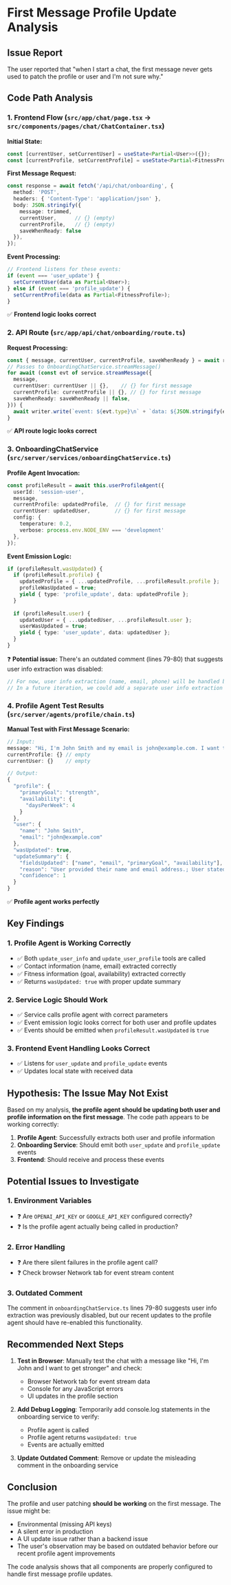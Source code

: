 # First Message Profile Update Analysis

## Issue Report
The user reported that "when I start a chat, the first message never gets used to patch the profile or user and I'm not sure why."

## Code Path Analysis

### 1. Frontend Flow (`src/app/chat/page.tsx` → `src/components/pages/chat/ChatContainer.tsx`)

**Initial State:**
```typescript
const [currentUser, setCurrentUser] = useState<Partial<User>>({});
const [currentProfile, setCurrentProfile] = useState<Partial<FitnessProfile>>({});
```

**First Message Request:**
```typescript
const response = await fetch('/api/chat/onboarding', {
  method: 'POST',
  headers: { 'Content-Type': 'application/json' },
  body: JSON.stringify({ 
    message: trimmed,
    currentUser,      // {} (empty)
    currentProfile,   // {} (empty)
    saveWhenReady: false
  }),
});
```

**Event Processing:**
```typescript
// Frontend listens for these events:
if (event === 'user_update') {
  setCurrentUser(data as Partial<User>);
} else if (event === 'profile_update') {
  setCurrentProfile(data as Partial<FitnessProfile>);
}
```

✅ **Frontend logic looks correct**

### 2. API Route (`src/app/api/chat/onboarding/route.ts`)

**Request Processing:**
```typescript
const { message, currentUser, currentProfile, saveWhenReady } = await req.json()
// Passes to OnboardingChatService.streamMessage()
for await (const evt of service.streamMessage({
  message,
  currentUser: currentUser || {},    // {} for first message
  currentProfile: currentProfile || {}, // {} for first message
  saveWhenReady: saveWhenReady || false,
})) {
  await writer.write(`event: ${evt.type}\n` + `data: ${JSON.stringify(evt.data)}\n\n`);
}
```

✅ **API route logic looks correct**

### 3. OnboardingChatService (`src/server/services/onboardingChatService.ts`)

**Profile Agent Invocation:**
```typescript
const profileResult = await this.userProfileAgent({
  userId: 'session-user',
  message,
  currentProfile: updatedProfile,  // {} for first message
  currentUser: updatedUser,        // {} for first message
  config: { 
    temperature: 0.2, 
    verbose: process.env.NODE_ENV === 'development'
  },
});
```

**Event Emission Logic:**
```typescript
if (profileResult.wasUpdated) {
  if (profileResult.profile) {
    updatedProfile = { ...updatedProfile, ...profileResult.profile };
    profileWasUpdated = true;
    yield { type: 'profile_update', data: updatedProfile };
  }
  
  if (profileResult.user) {
    updatedUser = { ...updatedUser, ...profileResult.user };
    userWasUpdated = true;
    yield { type: 'user_update', data: updatedUser };
  }
}
```

❓ **Potential issue:** There's an outdated comment (lines 79-80) that suggests user info extraction was disabled:
```typescript
// For now, user info extraction (name, email, phone) will be handled by the frontend
// In a future iteration, we could add a separate user info extraction agent/tool call here
```

### 4. Profile Agent Test Results (`src/server/agents/profile/chain.ts`)

**Manual Test with First Message Scenario:**
```typescript
// Input:
message: "Hi, I'm John Smith and my email is john@example.com. I want to get stronger and I can train 4 days a week."
currentProfile: {} // empty
currentUser: {}    // empty

// Output:
{
  "profile": {
    "primaryGoal": "strength",
    "availability": {
      "daysPerWeek": 4
    }
  },
  "user": {
    "name": "John Smith",
    "email": "john@example.com"
  },
  "wasUpdated": true,
  "updateSummary": {
    "fieldsUpdated": ["name", "email", "primaryGoal", "availability"],
    "reason": "User provided their name and email address.; User stated their primary fitness goal is to get stronger and they can train 4 days a week.",
    "confidence": 1
  }
}
```

✅ **Profile agent works perfectly**

## Key Findings

### 1. Profile Agent is Working Correctly
- ✅ Both `update_user_info` and `update_user_profile` tools are called
- ✅ Contact information (name, email) extracted correctly
- ✅ Fitness information (goal, availability) extracted correctly
- ✅ Returns `wasUpdated: true` with proper update summary

### 2. Service Logic Should Work
- ✅ Service calls profile agent with correct parameters
- ✅ Event emission logic looks correct for both user and profile updates
- ✅ Events should be emitted when `profileResult.wasUpdated` is `true`

### 3. Frontend Event Handling Looks Correct
- ✅ Listens for `user_update` and `profile_update` events
- ✅ Updates local state with received data

## Hypothesis: The Issue May Not Exist

Based on my analysis, **the profile agent should be updating both user and profile information on the first message**. The code path appears to be working correctly:

1. **Profile Agent**: Successfully extracts both user and profile information
2. **Onboarding Service**: Should emit both `user_update` and `profile_update` events
3. **Frontend**: Should receive and process these events

## Potential Issues to Investigate

### 1. Environment Variables
- ❓ Are `OPENAI_API_KEY` or `GOOGLE_API_KEY` configured correctly?
- ❓ Is the profile agent actually being called in production?

### 2. Error Handling
- ❓ Are there silent failures in the profile agent call?
- ❓ Check browser Network tab for event stream content

### 3. Outdated Comment
The comment in `onboardingChatService.ts` lines 79-80 suggests user info extraction was previously disabled, but our recent updates to the profile agent should have re-enabled this functionality.

## Recommended Next Steps

1. **Test in Browser**: Manually test the chat with a message like "Hi, I'm John and I want to get stronger" and check:
   - Browser Network tab for event stream data
   - Console for any JavaScript errors
   - UI updates in the profile section

2. **Add Debug Logging**: Temporarily add console.log statements in the onboarding service to verify:
   - Profile agent is called
   - Profile agent returns `wasUpdated: true`
   - Events are actually emitted

3. **Update Outdated Comment**: Remove or update the misleading comment in the onboarding service

## Conclusion

The profile and user patching **should be working** on the first message. The issue might be:
- Environmental (missing API keys)
- A silent error in production
- A UI update issue rather than a backend issue
- The user's observation may be based on outdated behavior before our recent profile agent improvements

The code analysis shows that all components are properly configured to handle first message profile updates.